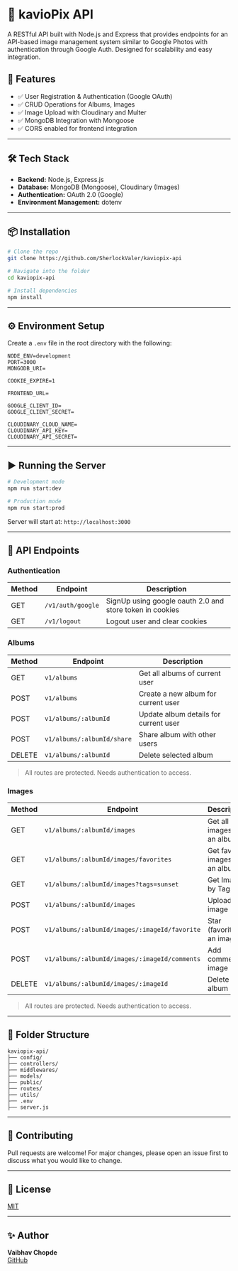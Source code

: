 # 📡 kavioPix API

A RESTful API built with Node.js and Express that provides endpoints for an API-based image management system similar to Google Photos with authentication through Google Auth. Designed for scalability and easy integration.

## 🚀 Features

- ✅ User Registration & Authentication (Google OAuth)
- ✅ CRUD Operations for Albums, Images
- ✅ Image Upload with Cloudinary and Multer
- ✅ MongoDB Integration with Mongoose
- ✅ CORS enabled for frontend integration

---

## 🛠 Tech Stack

- **Backend:** Node.js, Express.js
- **Database:** MongoDB (Mongoose), Cloudinary (Images)
- **Authentication:** OAuth 2.0 (Google)
- **Environment Management:** dotenv

---

## 📦 Installation

```bash
# Clone the repo
git clone https://github.com/SherlockValer/kaviopix-api

# Navigate into the folder
cd kaviopix-api

# Install dependencies
npm install
```

---

## ⚙️ Environment Setup

Create a `.env` file in the root directory with the following:

```env
NODE_ENV=development
PORT=3000
MONGODB_URI=

COOKIE_EXPIRE=1

FRONTEND_URL=

GOOGLE_CLIENT_ID=
GOOGLE_CLIENT_SECRET=

CLOUDINARY_CLOUD_NAME=
CLOUDINARY_API_KEY=
CLOUDINARY_API_SECRET=
```

---

## ▶️ Running the Server

```bash
# Development mode
npm run start:dev

# Production mode
npm run start:prod
```

Server will start at: `http://localhost:3000`

---

## 📖 API Endpoints

### Authentication

| Method | Endpoint         | Description         |
|--------|------------------|---------------------|
| GET   | `/v1/auth/google` | SignUp using google oauth 2.0 and store token in cookies |
| GET   | `/v1/logout`    | Logout user and clear cookies |

### Albums

| Method | Endpoint        | Description              |
|--------|------------------|--------------------------|
| GET    | `v1/albums`     | Get all albums of current user   |
| POST   | `v1/albums`     | Create a new album for current user        |
| POST    | `v1/albums/:albumId` | Update album details for current user     |
| POST    | `v1/albums/:albumId/share` | Share album with other users     |
| DELETE | `v1/albums/:albumId` | Delete selected album       |

> All routes are protected. Needs authentication to access.

### Images

| Method | Endpoint        | Description              |
|--------|------------------|--------------------------|
| GET    | `v1/albums/:albumId/images`     | Get all images in an album   |
| GET   | `v1/albums/:albumId/images/favorites`     | Get favorite images in an album        |
| GET    | `v1/albums/:albumId/images?tags=sunset` | Get Images by Tags     |
| POST    | `v1/albums/:albumId/images` | Upload an image     |
| POST    | `v1/albums/:albumId/images/:imageId/favorite` | Star (favorite) an image     |
| POST    | `v1/albums/:albumId/images/:imageId/comments` | Add comment to image     |
| DELETE | `v1/albums/:albumId/images/:imageId` | Delete album       |

> All routes are protected. Needs authentication to access.

---


## 📁 Folder Structure

```
kaviopix-api/
├── config/
├── controllers/
├── middlewares/
├── models/
├── public/
├── routes/
├── utils/
├── .env
├── server.js
```

---

## 🙌 Contributing

Pull requests are welcome! For major changes, please open an issue first to discuss what you would like to change.

---

## 📄 License

[MIT](LICENSE)

---

## ✨ Author

**Vaibhav Chopde**  
[GitHub](https://github.com/SherlockValer) 